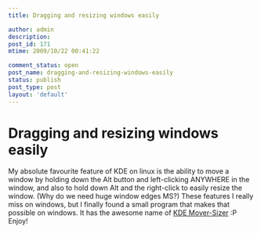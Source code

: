 ```yaml
---
title: Dragging and resizing windows easily

author: admin
description: 
post_id: 171
mtime: 2009/10/22 00:41:22

comment_status: open
post_name: dragging-and-resizing-windows-easily
status: publish
post_type: post
layout: 'default'
---
```


# Dragging and resizing windows easily

My absolute favourite feature of KDE on linux is the ability to move a window by holding down the Alt button and left-clicking ANYWHERE in the window, and also to hold down Alt and the right-click to easily resize the window. (Why do we need huge window edges MS?) These features I really miss on windows, but I finally found a small program that makes that possible on windows. It has the awesome name of [KDE Mover-Sizer](http://corz.org/windows/software/accessories/KDE-resizing-moving-for-XP-or-Vista.php) :P Enjoy!

